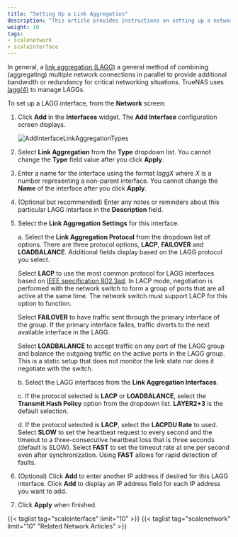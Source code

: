 ```yaml
---
title: "Setting Up a Link Aggregation"
description: "This article provides instructions on setting up a network link aggregation (LAGG) interface."
weight: 10
tags:
- scalenetwork
- scaleinterface
---
```



In general, a [link aggregation (LAGG)](https://tools.ietf.org/html/rfc7424) a general method of combining (aggregating) multiple network connections in parallel to provide additional bandwidth or redundancy for critical networking situations. 
TrueNAS uses [lagg(4)](https://wiki.debian.org/BridgeNetworkConnections) to manage LAGGs.

To set up a LAGG interface, from the **Network** screen:

1. Click **Add** in the **Interfaces** widget. The **Add Interface** configuration screen displays.
   
   ![AddInterfaceLinkAggregationTypes](/images/SCALE/22.02/AddInterfaceLinkAggregationType.png "Add LAGG Interface Settings")

2. Select **Link Aggregation** from the **Type** dropdown list. You cannot change the **Type** field value after you click **Apply**.

3. Enter a name for the interface using the format *laggX* where *X* is a number representing a non-parent interface.
   You cannot change the **Name** of the interface after you click **Apply**.

3. (Optional but recommended) Enter any notes or reminders about this particular LAGG interface in the **Description** field.

4. Select the **Link Aggregation Settings** for this interface. 

   a. Select the **Link Aggregation Protocol** from the dropdown list of options. There are three protocol options, **LACP**, **FAILOVER** and **LOADBALANCE**. 
      Additional fields display based on the LAGG protocol you select.

      Select **LACP** to use the most common protocol for LAGG interfaces based on [IEEE specification 802.3ad](https://www.ieee802.org/3/hssg/public/apr07/frazier_01_0407.pdf).
      In LACP mode, negotiation is performed with the network switch to form a group of ports that are all active at the same time. The network switch must support LACP for this option to function.

      Select **FAILOVER** to have traffic sent through the primary interface of the group. If the primary interface failes, traffic diverts to the next available interface in the LAGG.

      Select **LOADBALANCE** to accept traffic on any port of the LAGG group and balance the outgoing traffic on the active ports in the LAGG group. This is a static setup that does not monitor the link state nor does it negotiate with the switch.

   b. Select the LAGG interfaces from the **Link Aggregation Interfaces**.

   c. If the protocol selected is **LACP** or **LOADBALANCE**, select the **Transmit Hash Policy** option from the dropdown list. **LAYER2+3** is the default selection.

   d. If the protocol selected is **LACP**, select the **LACPDU Rate** to used. 
      Select **SLOW** to set the heartbeat request to every second and the timeout to a three-consecutive heartbeat loss that is three seconds (default is SLOW).
      Select **FAST** to set the timeout rate at one per second even after synchronization. Using **FAST** allows for rapid detection of faults.

5. (Optional) Click **Add** to enter another IP address if desired for this LAGG interface. Click **Add** to display an IP address field for each IP address you want to add.

6. Click **Apply** when finished.

{{< taglist tag="scaleinterface" limit="10" >}}
{{< taglist tag="scalenetwork" limit="10" "Related Network Articles" >}}